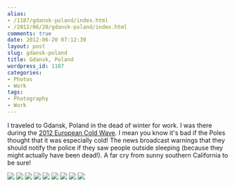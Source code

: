```yaml
---
alias:
- /1187/gdansk-poland/index.html
- /2012/06/20/gdansk-poland/index.html
comments: true
date: 2012-06-20 07:12:39
layout: post
slug: gdansk-poland
title: Gdansk, Poland
wordpress_id: 1187
categories:
- Photos
- Work
tags:
- Photography
- Work
---
```


I traveled to Gdansk, Poland in the dead of winter for work.  I was there during the [2012 European Cold Wave](http://en.wikipedia.org/wiki/2012_European_cold_wave).  I mean you know it's bad if the Poles thought that it was especially cold!  The news broadcast warnings that they should notify the police if they saw people outside sleeping (because they might actually have been dead!).  A far cry from sunny southern California to be sure!

<div class="galleria">
<a href="http://img.gtww.net/2012/02_Gdansk/03ae/Gdansk-9_53c820a.jpg"><img data-title="Light In The Darkness" data-description="" src="http://img.gtww.net/2012/02_Gdansk/03ae/Thumbs/Gdansk-9_60ac.jpg"/></a>
<a href="http://img.gtww.net/2012/02_Gdansk/03ae/Gdansk-1_ab03741.jpg"><img data-title="Old-style Polish Zur" data-description="Tawerna" src="http://img.gtww.net/2012/02_Gdansk/03ae/Thumbs/Gdansk-1_7bb6.jpg"/></a>
<a href="http://img.gtww.net/2012/02_Gdansk/03ae/Gdansk-2_3763b88.jpg"><img data-title="Colorful Buildings" data-description="" src="http://img.gtww.net/2012/02_Gdansk/03ae/Thumbs/Gdansk-2_1559.jpg"/></a>
<a href="http://img.gtww.net/2012/02_Gdansk/03ae/Gdansk-3_a226dda.jpg"><img data-title="Frozen!" data-description="Stara Motlawa River" src="http://img.gtww.net/2012/02_Gdansk/03ae/Thumbs/Gdansk-3_056d.jpg"/></a>
<a href="http://img.gtww.net/2012/02_Gdansk/03ae/Gdansk-4_310bb45.jpg"><img data-title="History Is Here" data-description="" src="http://img.gtww.net/2012/02_Gdansk/03ae/Thumbs/Gdansk-4_8d28.jpg"/></a>
<a href="http://img.gtww.net/2012/02_Gdansk/03ae/Gdansk-5_3dc2f6f.jpg"><img data-title="20 Degrees F" data-description="Down Jacket Required" src="http://img.gtww.net/2012/02_Gdansk/03ae/Thumbs/Gdansk-5_3cd4.jpg"/></a>
<a href="http://img.gtww.net/2012/02_Gdansk/03ae/Gdansk-6_0525234.jpg"><img data-title="Ice Inside" data-description="There is ice on the INSIDE of the windshield" src="http://img.gtww.net/2012/02_Gdansk/03ae/Thumbs/Gdansk-6_93fa.jpg"/></a>
<a href="http://img.gtww.net/2012/02_Gdansk/03ae/Gdansk-7_ac27876.jpg"><img data-title="Warm Fruit Tea" data-description="Brovarnia Gdansk" src="http://img.gtww.net/2012/02_Gdansk/03ae/Thumbs/Gdansk-7_44ed.jpg"/></a>
<a href="http://img.gtww.net/2012/02_Gdansk/03ae/Gdansk-8_26fa294.jpg"><img data-title="Repurposed Car" data-description="Brovarnia Gdansk" src="http://img.gtww.net/2012/02_Gdansk/03ae/Thumbs/Gdansk-8_3e9f.jpg"/></a>
</div>
